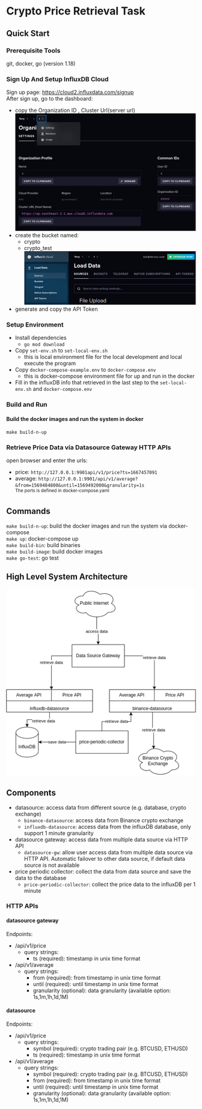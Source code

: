 
# Crypto Price Retrieval Task

## Quick Start

### Prerequisite Tools
git, docker, go (version 1.18)

### Sign Up And Setup InfluxDB Cloud
Sign up page: https://cloud2.influxdata.com/signup  
After sign up, go to the dashboard:
- copy the Organization ID , Cluster Url(server url)
![org info](./docs/influx-org-info.png)
- create the bucket named:
  - crypto
  - crypto_test
    ![influx-load-data](./docs/influx-load-data.png)
- generate and copy the API Token

### Setup Environment
- Install dependencies
  - `go mod download`
- Copy `set-env.sh` to `set-local-env.sh`
  - this is local environment file for the local development and local execute the program
- Copy `docker-compose-example.env` to `docker-compose.env`
  - this is docker-compose environment file for up and run in the docker
- Fill in the influxDB info that retrieved in the last step to the `set-local-env.sh` and `docker-compose.env`

### Build and Run
#### Build the docker images and run the system in docker
```
make build-n-up
```

### Retrieve Price Data via Datasource Gateway HTTP APIs
open browser and enter the urls:
- price: `http://127.0.0.1:9901api/v1/price?ts=1667457091`
- average: `http://127.0.0.1:9901/api/v1/average?&from=1569484800&until=1569492000&granularity=1s`  
<sup>The ports is defined in docker-compose.yaml</sup>

## Commands
`make build-n-up`: build the docker images and run the system via docker-compose  
`make up`: docker-compose up  
`make build-bin`: build binaries  
`make build-image`: build docker images  
`make go-test`: go test

## High Level System Architecture
![high-level-sys-arch](./docs/high-level-sys-arch.png)

## Components
- datasource: access data from different source (e.g. database, crypto exchange)
  - `binance-datasource`: access data from Binance crypto exchange
  - `influxdb-datasource`: access data from the influxDB database, only support 1 minute granularity
- datasource gateway: access data from multiple data source via HTTP API
  - `datasource-gw`: allow user access data from multiple data source via HTTP API.
    Automatic failover to other data source, if default data source is not available
- price periodic collector: collect the data from data source and save the data to the database
    - `price-periodic-collector`: collect the price data to the influxDB per 1 minute

### HTTP APIs
#### datasource gateway
Endpoints:
- /api/v1/price
  - query strings:
    - ts (required): timestamp in unix time format
- /api/v1/average
  - query strings:
    - from (required): from timestamp in unix time format
    - until (required): until timestamp in unix time format
    - granularity (optional): data granularity (available option: 1s,1m,1h,1d,1M)

#### datasource
Endpoints:
- /api/v1/price
    - query strings:
      - symbol (required): crypto trading pair (e.g. BTCUSD, ETHUSD)
      - ts (required): timestamp in unix time format
- /api/v1/average
    - query strings:
      - symbol (required): crypto trading pair (e.g. BTCUSD, ETHUSD)
      - from (required): from timestamp in unix time format
      - until (required): until timestamp in unix time format
      - granularity (optional): data granularity (available option: 1s,1m,1h,1d,1M)
